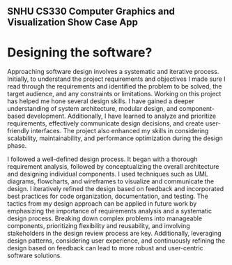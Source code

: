 ## SNHU CS330 Computer Graphics and Visualization Show Case App
# Designing the software?
Approaching software design involves a systematic and iterative process. Initially, to understand the project requirements and objectives I made sure I read through the requirements and identified the problem to be solved, the target audience, and any constraints or limitations.  Working on this project has helped me hone several design skills. I have gained a deeper understanding of system architecture, modular design, and component-based development. Additionally, I have learned to analyze and prioritize requirements, effectively communicate design decisions, and create user-friendly interfaces. The project also enhanced my skills in considering scalability, maintainability, and performance optimization during the design phase.

I followed a well-defined design process. It began with a thorough requirement analysis, followed by conceptualizing the overall architecture and designing individual components. I used techniques such as UML diagrams, flowcharts, and wireframes to visualize and communicate the design. I iteratively refined the design based on feedback and incorporated best practices for code organization, documentation, and testing. The tactics from my design approach can be applied in future work by emphasizing the importance of requirements analysis and a systematic design process. Breaking down complex problems into manageable components, prioritizing flexibility and reusability, and involving stakeholders in the design review process are key. Additionally, leveraging design patterns, considering user experience, and continuously refining the design based on feedback can lead to more robust and user-centric software solutions.
